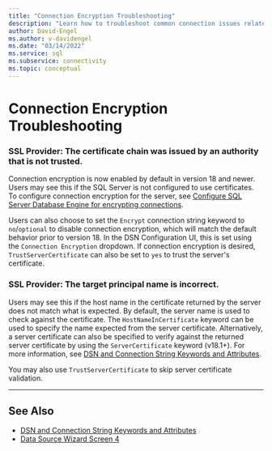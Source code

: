```yaml
---
title: "Connection Encryption Troubleshooting"
description: "Learn how to troubleshoot common connection issues related to connection encryption."
author: David-Engel
ms.author: v-davidengel
ms.date: "03/14/2022"
ms.service: sql
ms.subservice: connectivity
ms.topic: conceptual
---
```

# Connection Encryption Troubleshooting

### SSL Provider: The certificate chain was issued by an authority that is not trusted.
Connection encryption is now enabled by default in version 18 and newer. Users may see this if the SQL Server is not configured to use certificates. To configure connection encryption for the server, see [Configure SQL Server Database Engine for encrypting connections](../../database-engine/configure-windows/configure-sql-server-encryption.md).

Users can also choose to set the `Encrypt` connection string keyword to `no`/`optional` to disable connection encryption, which will match the default behavior prior to version 18. In the DSN Configuration UI, this is set using the `Connection Encryption` dropdown. If connection encryption is desired, `TrustServerCertificate` can also be set to `yes` to trust the server's certificate.

### SSL Provider: The target principal name is incorrect.
Users may see this if the host name in the certificate returned by the server does not match what is expected. By default, the server name is used to check against the certificate. The `HostNameInCertificate` keyword can be used to specify the name expected from the server certificate. Alternatively, a server certificate can also be specified to verify against the returned server certificate by using the `ServerCertificate` keyword (v18.1+). For more information, see [DSN and Connection String Keywords and Attributes](dsn-connection-string-attribute.md).

You may also use `TrustServerCertificate` to skip server certificate validation.

--------------------------------------------------
## See Also  
* [DSN and Connection String Keywords and Attributes](dsn-connection-string-attribute.md)
* [Data Source Wizard Screen 4](windows/dsn-wizard-4.md)

